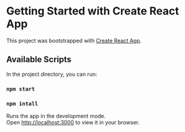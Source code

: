 # Getting Started with Create React App

This project was bootstrapped with [Create React App](https://github.com/facebook/create-react-app).

## Available Scripts

In the project directory, you can run:


### `npm start`
### `npm intall`

Runs the app in the development mode.\
Open [http://localhost:3000](http://localhost:3000) to view it in your browser.
